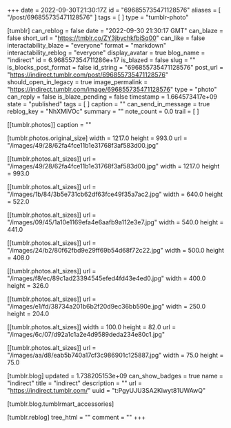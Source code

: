 +++
date = 2022-09-30T21:30:17Z
id = "696855735471128576"
aliases = [ "/post/696855735471128576" ]
tags = [ ]
type = "tumblr-photo"

[tumblr]
can_reblog = false
date = "2022-09-30 21:30:17 GMT"
can_blaze = false
short_url = "https://tmblr.co/ZY3jbychkfbiSq00"
can_like = false
interactability_blaze = "everyone"
format = "markdown"
interactability_reblog = "everyone"
display_avatar = true
blog_name = "indirect"
id = 6.968557354711286e+17
is_blazed = false
slug = ""
is_blocks_post_format = false
id_string = "696855735471128576"
post_url = "https://indirect.tumblr.com/post/696855735471128576"
should_open_in_legacy = true
image_permalink = "https://indirect.tumblr.com/image/696855735471128576"
type = "photo"
can_reply = false
is_blaze_pending = false
timestamp = 1.664573417e+09
state = "published"
tags = [ ]
caption = ""
can_send_in_message = true
reblog_key = "NhXMiVOc"
summary = ""
note_count = 0.0
trail = [ ]

[[tumblr.photos]]
caption = ""

[tumblr.photos.original_size]
width = 1217.0
height = 993.0
url = "/images/49/28/62fa4fce11b1e31768f3af583d00.jpg"

[[tumblr.photos.alt_sizes]]
url = "/images/49/28/62fa4fce11b1e31768f3af583d00.jpg"
width = 1217.0
height = 993.0

[[tumblr.photos.alt_sizes]]
url = "/images/1b/84/3b5e731cb62df63fce49f35a7ac2.jpg"
width = 640.0
height = 522.0

[[tumblr.photos.alt_sizes]]
url = "/images/09/45/1a10e1169efa4e6aafb9a112e3e7.jpg"
width = 540.0
height = 441.0

[[tumblr.photos.alt_sizes]]
url = "/images/24/b2/80f62fbd9e29ff69b54d68f72c22.jpg"
width = 500.0
height = 408.0

[[tumblr.photos.alt_sizes]]
url = "/images/f8/ec/89c1ad23394545efed4fd43e4ed0.jpg"
width = 400.0
height = 326.0

[[tumblr.photos.alt_sizes]]
url = "/images/e1/fd/38734a201b6b2f20d9ec36bb590e.jpg"
width = 250.0
height = 204.0

[[tumblr.photos.alt_sizes]]
width = 100.0
height = 82.0
url = "/images/6c/07/d92a1c1a2e4d9589deda234e80c1.jpg"

[[tumblr.photos.alt_sizes]]
url = "/images/aa/d8/eab5b740a17cf3c986901c125887.jpg"
width = 75.0
height = 75.0

[tumblr.blog]
updated = 1.738205153e+09
can_show_badges = true
name = "indirect"
title = "indirect"
description = ""
url = "https://indirect.tumblr.com/"
uuid = "t:PgyUJU3SA2Klwyt81UWAwQ"

[tumblr.blog.tumblrmart_accessories]

[tumblr.reblog]
tree_html = ""
comment = ""
+++
